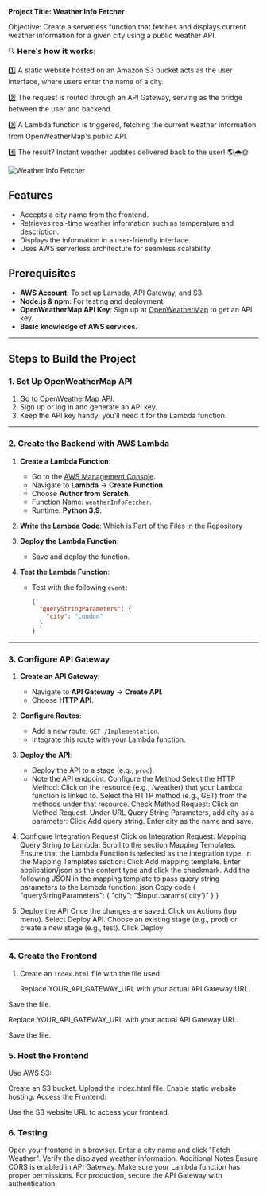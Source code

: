 **Project Title: Weather Info Fetcher**

Objective: Create a serverless function that fetches and displays current weather information for a given city using a public weather API.

🔍 𝗛𝗲𝗿𝗲'𝘀 𝗵𝗼𝘄 𝗶𝘁 𝘄𝗼𝗿𝗸𝘀:

1️⃣ A static website hosted on an Amazon S3 bucket acts as the user interface, where users enter the name of a city.

2️⃣ The request is routed through an API Gateway, serving as the bridge between the user and backend.

3️⃣ A Lambda function is triggered, fetching the current weather information from OpenWeatherMap's public API.

4️⃣ The result? Instant weather updates delivered back to the user! 🌎🌧️🌞


![Weather Info Fetcher](https://github.com/user-attachments/assets/566a1f22-349e-4348-8c7c-4e1dcce023c0)

## Features
- Accepts a city name from the frontend.
- Retrieves real-time weather information such as temperature and description.
- Displays the information in a user-friendly interface.
- Uses AWS serverless architecture for seamless scalability.

## Prerequisites
- **AWS Account**: To set up Lambda, API Gateway, and S3.
- **Node.js & npm**: For testing and deployment.
- **OpenWeatherMap API Key**: Sign up at [OpenWeatherMap](https://openweathermap.org/api) to get an API key.
- **Basic knowledge of AWS services**.

---

## Steps to Build the Project

### 1. Set Up OpenWeatherMap API
1. Go to [OpenWeatherMap API](https://openweathermap.org/api).
2. Sign up or log in and generate an API key.
3. Keep the API key handy; you'll need it for the Lambda function.

---

### 2. Create the Backend with AWS Lambda
1. **Create a Lambda Function**:
   - Go to the [AWS Management Console](https://aws.amazon.com/console/).
   - Navigate to **Lambda** → **Create Function**.
   - Choose **Author from Scratch**.
   - Function Name: `weatherInfoFetcher`.
   - Runtime: **Python 3.9**.

2. **Write the Lambda Code**: Which is Part of the Files in the Repository

3. **Deploy the Lambda Function**:
   - Save and deploy the function.

4. **Test the Lambda Function**:
   - Test with the following `event`:
     ```json
     {
       "queryStringParameters": {
         "city": "London"
       }
     }
     ```

---

### 3. Configure API Gateway
1. **Create an API Gateway**:
   - Navigate to **API Gateway** → **Create API**.
   - Choose **HTTP API**.

2. **Configure Routes**:
   - Add a new route: `GET /Implementation`.
   - Integrate this route with your Lambda function.

3. **Deploy the API**:
   - Deploy the API to a stage (e.g., `prod`).
   - Note the API endpoint.
Configure the Method
Select the HTTP Method:
Click on the resource (e.g., /weather) that your Lambda function is linked to.
Select the HTTP method (e.g., GET) from the methods under that resource.
Check Method Request:
Click on Method Request.
Under URL Query String Parameters, add city as a parameter:
Click Add query string.
Enter city as the name and save.

4. Configure Integration Request
Click on Integration Request.
Mapping Query String to Lambda:
Scroll to the section Mapping Templates.
Ensure that the Lambda Function is selected as the integration type.
In the Mapping Templates section:
Click Add mapping template.
Enter application/json as the content type and click the checkmark.
Add the following JSON in the mapping template to pass query string parameters to the Lambda function:
json
Copy code
{
    "queryStringParameters": {
        "city": "$input.params('city')"
    }
}


5. Deploy the API
Once the changes are saved:
Click on Actions (top menu).
Select Deploy API.
Choose an existing stage (e.g., prod) or create a new stage (e.g., test).
Click Deploy
---

### 4. Create the Frontend
1. Create an `index.html` file with the file used

   Replace YOUR_API_GATEWAY_URL with your actual API Gateway URL.

Save the file.


Replace YOUR_API_GATEWAY_URL with your actual API Gateway URL.

Save the file.

### 5. Host the Frontend
Use AWS S3:

Create an S3 bucket.
Upload the index.html file.
Enable static website hosting.
Access the Frontend:

Use the S3 website URL to access your frontend.

### 6. Testing
Open your frontend in a browser.
Enter a city name and click "Fetch Weather".
Verify the displayed weather information.
Additional Notes
Ensure CORS is enabled in API Gateway.
Make sure your Lambda function has proper permissions.
For production, secure the API Gateway with authentication.
